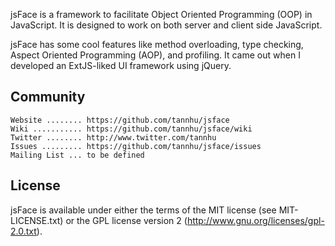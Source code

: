 jsFace is a framework to facilitate Object Oriented Programming (OOP)
in JavaScript. It is designed to work on both server and client side JavaScript.

jsFace has some cool features like method overloading, type checking, Aspect
Oriented Programming (AOP), and profiling. It came out when I developed an ExtJS-liked
UI framework using jQuery.

Community
---------

    Website ........ https://github.com/tannhu/jsface
    Wiki ........... https://github.com/tannhu/jsface/wiki
    Twitter ........ http://www.twitter.com/tannhu
    Issues ......... https://github.com/tannhu/jsface/issues
    Mailing List ... to be defined

License
-------

jsFace is available under either the terms of the MIT license (see MIT-LICENSE.txt) or the GPL
license version 2 (http://www.gnu.org/licenses/gpl-2.0.txt).
